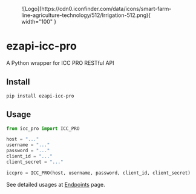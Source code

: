 <figure markdown>
![Logo](https://cdn0.iconfinder.com/data/icons/smart-farm-line-agriculture-technology/512/Irrigation-512.png){ width="100" }
</figure>

# ezapi-icc-pro

A Python wrapper for ICC PRO RESTful API

## Install

    pip install ezapi-icc-pro

## Usage

```python
from icc_pro import ICC_PRO

host = "..."
username = "..."
password = "..."
client_id = "..."
client_secret = "..."

iccpro = ICC_PRO(host, username, password, client_id, client_secret)
```

See detailed usages at [Endpoints](endpoints/index.md) page.
